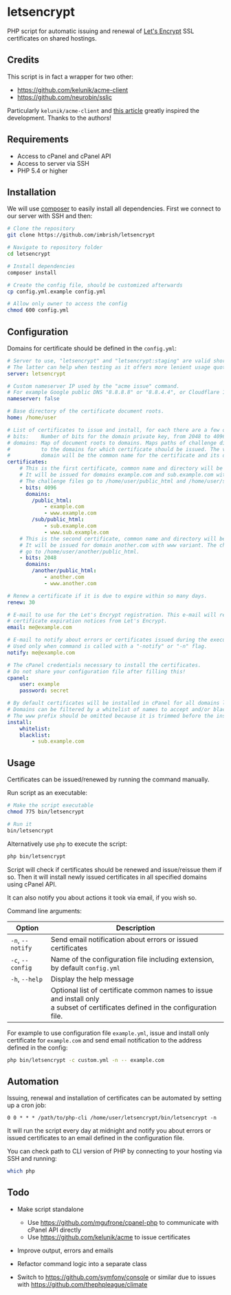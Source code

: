 # letsencrypt
PHP script for automatic issuing and renewal of [Let's Encrypt](https://letsencrypt.org/) SSL certificates on shared hostings.

## Credits

This script is in fact a wrapper for two other:

- https://github.com/kelunik/acme-client
- https://github.com/neurobin/sslic

Particularly `kelunik/acme-client` and [this article](https://neurobin.org/docs/web/fully-automated-letsencrypt-integration-with-cpanel/) greatly inspired the development. Thanks to the authors!

## Requirements

- Access to cPanel and cPanel API
- Access to server via SSH
- PHP 5.4 or higher

## Installation

We will use [composer](https://getcomposer.org/) to easily install all dependencies.
First we connect to our server with SSH and then:

```bash
# Clone the repository
git clone https://github.com/imbrish/letsencrypt

# Navigate to repository folder
cd letsencrypt

# Install dependencies
composer install

# Create the config file, should be customized afterwards
cp config.yml.example config.yml

# Allow only owner to access the config
chmod 600 config.yml
```

## Configuration

Domains for certificate should be defined in the `config.yml`:

```yml
# Server to use, "letsencrypt" and "letsencrypt:staging" are valid shortcuts.
# The latter can help when testing as it offers more lenient usage quotas.
server: letsencrypt

# Custom nameserver IP used by the "acme issue" command.
# For example Google public DNS "8.8.8.8" or "8.8.4.4", or Cloudflare 1.1.1.1.
nameserver: false

# Base directory of the certificate document roots.
home: /home/user

# List of certificates to issue and install, for each there are a few options:
# bits:    Number of bits for the domain private key, from 2048 to 4096.
# domains: Map of document roots to domains. Maps paths of challenge directories
#          to the domains for which certificate should be issued. The very first
#          domain will be the common name for the certificate and its directory.
certificates:
    # This is the first certificate, common name and directory will be example.com.
    # It will be issued for domains example.com and sub.example.com with www variants.
    # The challenge files go to /home/user/public_html and /home/user/sub/public_html.
    - bits: 4096
      domains:
        /public_html:
            - example.com
            - www.example.com
        /sub/public_html:
            - sub.example.com
            - www.sub.example.com
    # This is the second certificate, common name and directory will be another.com.
    # It will be issued for domain another.com with www variant. The challenge files
    # go to /home/user/another/public_html.
    - bits: 2048
      domains:
        /another/public_html:
            - another.com
            - www.another.com

# Renew a certificate if it is due to expire within so many days.
renew: 30

# E-mail to use for the Let's Encrypt registration. This e-mail will receive
# certificate expiration notices from Let's Encrypt.
email: me@example.com

# E-mail to notify about errors or certificates issued during the execution.
# Used only when command is called with a "-notify" or "-n" flag.
notify: me@example.com

# The cPanel credentials necessary to install the certificates.
# Do not share your configuration file after filling this!
cpanel:
    user: example
    password: secret

# By default certificates will be installed in cPanel for all domains listed above.
# Domains can be filtered by a whitelist of names to accept and/or blacklist to reject.
# The www prefix should be omitted because it is trimmed before the installation.
install:
    whitelist:
    blacklist:
        - sub.example.com
```

## Usage

Certificates can be issued/renewed by running the command manually.

Run script as an executable:

```bash
# Make the script executable
chmod 775 bin/letsencrypt

# Run it
bin/letsencrypt
```

Alternatively use `php` to execute the script:

```bash
php bin/letsencrypt
```

Script will check if certificates should be renewed and issue/reissue them if so.
Then it will install newly issued certificates in all specified domains using cPanel API.

It can also notify you about actions it took via email, if you wish so.

Command line arguments:

| Option | Description |
| --- | --- |
| `-n`, `--notify` | Send email notification about errors or issued certificates |
| `-c`, `--config` | Name of the configuration file including extension, by default `config.yml` |
| `-h`, `--help` | Display the help message |
| | Optional list of certificate common names to issue and install only <br> a subset of certificates defined in the configuration file. |

For example to use configuration file `example.yml`, issue and install only certificate for `example.com` and send email notification to the address defined in the config:

```bash
php bin/letsencrypt -c custom.yml -n -- example.com
```

## Automation

Issuing, renewal and installation of certificates can be automated by setting up a cron job:

```
0 0 * * * /path/to/php-cli /home/user/letsencrypt/bin/letsencrypt -n
```

It will run the script every day at midnight and notify you about errors or issued certificates to an email defined in the configuration file.

You can check path to CLI version of PHP by connecting to your hosting via SSH and running:

```bash
which php
```

## Todo

- Make script standalone

    + Use https://github.com/mgufrone/cpanel-php to communicate with cPanel API directly
    + Use https://github.com/kelunik/acme to issue certificates

- Improve output, errors and emails
- Refactor command logic into a separate class
- Switch to https://github.com/symfony/console or similar due to issues with https://github.com/thephpleague/climate
